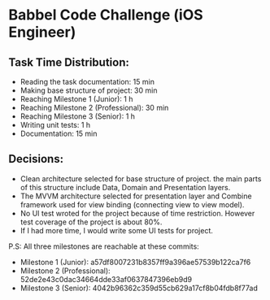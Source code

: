 # Babbel Code Challenge (iOS Engineer)


## Task Time Distribution:

* Reading the task documentation:      15 min
* Making base structure of project:    30 min
* Reaching Milestone 1 (Junior):       1 h 
* Reaching Milestone 2 (Professional): 30 min
* Reaching Milestone 3 (Senior):       1 h
* Writing unit tests:                  1 h
* Documentation:                       15 min


## Decisions:

* Clean architecture selected for base structure of project. the main parts of this structure include Data, Domain and Presentation layers.
* The MVVM architecture selected for presentation layer and Combine framework used for view binding (connecting view to view model).
* No UI test wroted for the project because of time restriction. However test coverage of the project is about 80%.
* If I had more time, I would write some UI tests for project.


P.S:
All three milestones are reachable at these commits:
* Milestone 1 (Junior): a57df8007231b8357ff9a396ae57539b122ca7f6
* Milestone 2 (Professional): 52de2e43c0dac34664dde33af0637847396eb9d9
* Milestone 3 (Senior): 4042b96362c359d55cb629a17cf8b04fdb8f77ad
